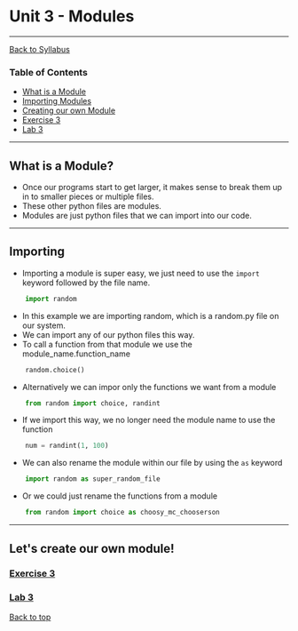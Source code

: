 # <a id="top"></a>Unit 3 - Modules

---

[Back to Syllabus](https://github.com/PdxCodeGuild/Programming102#top)

### Table of Contents

- [What is a Module](#whatis)
- [Importing Modules](#import)
- [Creating our own Module](#create)
- [Exercise 3](#exercise)
- [Lab 3](#lab)

---

## <a id="whatis"></a>What is a Module?

- Once our programs start to get larger, it makes sense to break them up in to smaller pieces or multiple files.
- These other python files are modules.
- Modules are just python files that we can import into our code.

---

## <a id="whatis"></a>Importing

- Importing a module is super easy, we just need to use the `import` keyword followed by the file name.

```python
    import random
```

- In this example we are importing random, which is a random.py file on our system.
- We can import any of our python files this way.
- To call a function from that module we use the module_name.function_name

```python
    random.choice()
```

- Alternatively we can impor only the functions we want from a module

```python
    from random import choice, randint
```

- If we import this way, we no longer need the module name to use the function

```python
    num = randint(1, 100)
```

- We can also rename the module within our file by using the `as` keyword

```python
    import random as super_random_file
```

- Or we could just rename the functions from a module

```python
    from random import choice as choosy_mc_chooserson
```

---

## <a id="whatis"></a>Let's create our own module!

### [Exercise 3]()

### [Lab 3]()

[Back to top](#top)
